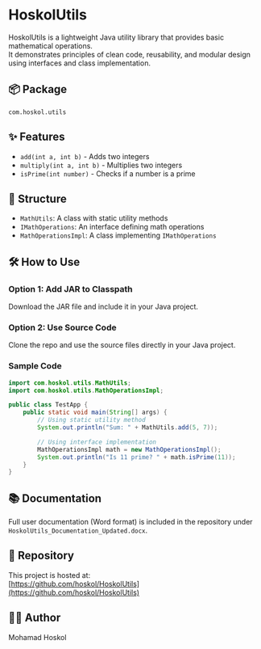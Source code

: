 # HoskolUtils

HoskolUtils is a lightweight Java utility library that provides basic mathematical operations.  
It demonstrates principles of clean code, reusability, and modular design using interfaces and class implementation.

## 📦 Package
`com.hoskol.utils`

## ✨ Features
- `add(int a, int b)` - Adds two integers
- `multiply(int a, int b)` - Multiplies two integers
- `isPrime(int number)` - Checks if a number is a prime

## 🧩 Structure
- `MathUtils`: A class with static utility methods
- `IMathOperations`: An interface defining math operations
- `MathOperationsImpl`: A class implementing `IMathOperations`

## 🛠 How to Use

### Option 1: Add JAR to Classpath
Download the JAR file and include it in your Java project.

### Option 2: Use Source Code
Clone the repo and use the source files directly in your Java project.

### Sample Code
```java
import com.hoskol.utils.MathUtils;
import com.hoskol.utils.MathOperationsImpl;

public class TestApp {
    public static void main(String[] args) {
        // Using static utility method
        System.out.println("Sum: " + MathUtils.add(5, 7));

        // Using interface implementation
        MathOperationsImpl math = new MathOperationsImpl();
        System.out.println("Is 11 prime? " + math.isPrime(11));
    }
}
```

## 📚 Documentation
Full user documentation (Word format) is included in the repository under `HoskolUtils_Documentation_Updated.docx`.

## 🔗 Repository
This project is hosted at:  
[https://github.com/hoskol/HoskolUtils](https://github.com/hoskol/HoskolUtils)

## 👨‍💻 Author
Mohamad Hoskol
